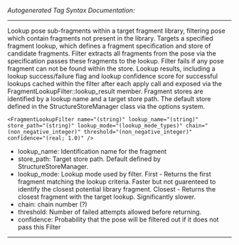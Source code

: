 _Autogenerated Tag Syntax Documentation:_

---
Lookup pose sub-fragments within a target fragment library, filtering pose which contain fragments not present in the library. Targets a specified fragment lookup, which defines a fragment specification and store of candidate fragments. Filter extracts all fragments from the pose via the specification passes these fragments to the lookup. Filter fails if any pose fragment can not be found within the store. Lookup results, including a lookup success/failure flag and lookup confidence score for successful lookups cached within the filter after each apply call and exposed via the FragmentLookupFilter::lookup_result member. Fragment stores are identified by a lookup name and a target store path. The default store defined in the StructureStoreManager class via the options system.

```
<FragmentLookupFilter name="(string)" lookup_name="(string)" store_path="(string)" lookup_mode="(lookup_mode_types)" chain="(non_negative_integer)" threshold="(non_negative_integer)" confidence="(real; 1.0)" />
```

-   lookup_name: Identification name for the fragment
-   store_path: Target store path. Default defined by StructureStoreManager.
-   lookup_mode: Lookup mode used by filter. First - Returns the first fragment matching the lookup criteria.  Faster but not guarenteed to identify the closest potential library fragment. Closest - Returns the closest fragment with the target lookup. Significantly slower.
-   chain: chain number (?)
-   threshold: Number of failed attempts allowed before returning.
-   confidence: Probability that the pose will be filtered out if it does not pass this Filter

---
